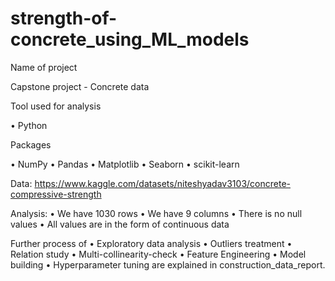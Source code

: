 # strength-of-concrete_using_ML_models

Name of project

Capstone project - Concrete data

Tool used for analysis

•       Python

Packages

• NumPy • Pandas •  Matplotlib •  Seaborn • scikit-learn

Data:
https://www.kaggle.com/datasets/niteshyadav3103/concrete-compressive-strength

Analysis:
•	We have 1030 rows
•	We have 9 columns
•	There is no null values
•	All values are in the form of continuous data

Further process of 
• Exploratory data analysis
• Outliers treatment
• Relation study
• Multi-collinearity-check
• Feature Engineering
• Model building
• Hyperparameter tuning
are explained in construction_data_report.
